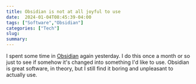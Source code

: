 ```yaml
---
title: Obsidian is not at all joyful to use
date:  2024-01-04T08:45:39-04:00
tags: ["Software","Obsidian"]
categories: ["Tech"]
slug: 
summary:
---
```


I spent some time in [Obsidian](https://obsidian.md/) again yesterday. I do this once a month or so just to see if somehow it's changed into something I'd like to use. Obsidian is great software, in theory, but I still find it boring and unpleasant to actually use.

